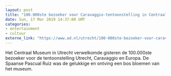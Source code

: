 ```yaml
---
layout: post
title: "100.000ste bezoeker voor Caravaggio-tentoonstelling in Centraal Museum"
date: Sun, 17 Mar 2019 14:37:00 GMT
categories: 
- entertainment 
- cultuur 
externe_link: "https://www.ad.nl/utrecht/100-000ste-bezoeker-voor-caravaggio-tentoonstelling-in-centraal-museum~a1f45174/"
---
```


Het Centraal Museum in Utrecht verwelkomde gisteren de 100.000ste bezoeker voor de tentoonstelling Utrecht, Caravaggio en Europa. De Spaanse Pascual Ruiz was de gelukkige en ontving een bos bloemen van het museum.
